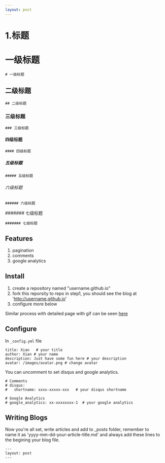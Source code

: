 ```yaml
---
layout: post
---
```



# 1.标题

# 一级标题
```
# 一级标题
```
## 二级标题
```
## 二级标题
```
### 三级标题
```
### 三级标题
```
#### 四级标题
```
#### 四级标题
```
##### 五级标题
```
##### 五级标题
```
###### 六级标题
```
###### 六级标题
```
####### 七级标题
```
####### 七级标题
```

## Features

1. pagination
2. comments
3. google analytics

## Install

1. create a repository named "username.github.io"
2. fork this reporsity to repo in step1, you should see the blog at 'http://username.github.io'
3. configure more below

Similar process with detailed page with gif can be seen [here](https://github.com/barryclark/jekyll-now/blob/master/README.md)


## Configure

In `_config.yml` file

```
title: Xian   # your title
author: Xian # your name
description: Just have some fun here # your description
avatar: /images/avatar.png # change avatar

```

You can uncomment to set disqus and google analytics.

```
# Comments
# disqus:
#   shortname: xxxx-xxxxx-xxx   # your disqus shortname

# Google Analytics
# google_analytics: xx-xxxxxxxx-1  # your google analytics
```

## Writing Blogs

Now you're all set, write articles and add to _posts folder, remember to name it as 'yyyy-mm-dd-your-article-title.md' and always add these lines to the begining your blog file.

```
---
layout: post 
---
```

